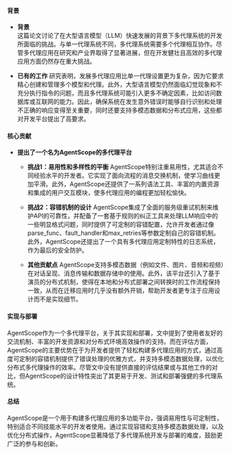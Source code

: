 #### 背景
- **背景**       
    这篇论文讨论了在大型语言模型（LLM）快速发展的背景下多代理系统的开发所面临的挑战。与单一代理系统不同，多代理系统需要多个代理相互协作。尽管多代理应用在研究和产业界取得了显著进展，但在开发健壮且高效的多代理应用方面仍然存在重大挑战。

- **已有的工作**
    研究表明，发展多代理应用比单一代理设置更为复杂，因为它要求精心创建和管理多个模型和代理。此外，大型语言模型仍然面临幻觉现象和不充分执行指令的问题，而且多代理系统可能引入更多不确定因素，比如访问数据库或互联网的能力。因此，确保系统在发生意外错误时能够自行识别和处理不正确的响应变得至关重要，同时还要支持多模态数据和分布式应用，这些都对开发平台提出了高要求。

#### 核心贡献
- **提出了一个名为AgentScope的多代理平台**
    - **挑战1：易用性和多样性的平衡**
        AgentScope特别注重易用性，尤其适合不同经验水平的开发者。它实现了面向流程的消息交换机制，使学习曲线更加平滑。此外，AgentScope还提供了一系列语法工具、丰富的内置资源和集成的用户交互模块，使多代理应用的编程更加轻松愉快。

    - **挑战2：容错机制的设计**
        AgentScope集成了全面的服务级重试机制来维护API的可靠性，并配备了一套基于规则的纠正工具来处理LLM响应中的一些明显格式问题，同时提供了可定制的容错配置，允许开发者通过像parse_func、fault_handler和max_retries等参数定制自己的容错机制。此外，AgentScope还提出了一个具有多代理应用定制特性的日志系统，作为最后的安全防护。

    - **其他贡献点**
        AgentScope支持多模态数据（例如文件、图片、音频和视频）在对话呈现、消息传输和数据存储中的使用。此外，该平台还引入了基于演员的分布式机制，使得在本地和分布式部署之间转换时的工作流程保持一致，从而在迁移应用时几乎没有额外开销，帮助开发者更专注于应用设计而不是实现细节。

#### 实现与部署
AgentScope作为一个多代理平台，关于其实现和部署，文中提到了使用者友好的交流机制、丰富的开发资源和对分布式环境高效操作的支持。而在评估方面，AgentScope的主要优势在于为开发者提供了轻松构建多代理应用的方式，通过高度可定制的容错机制提供了错误处理的优雅方式，并支持多模态数据处理，以优化分布式多代理操作的效率。尽管文中没有提供直接的评估结果或与其他工作的对比，但AgentScope的设计特性突出了其更易于开发、测试和部署强健的多代理系统。

#### 总结
AgentScope是一个用于构建多代理应用的多功能平台，强调易用性与可定制性，特别适合不同技能水平的开发者使用。通过实现容错和支持多模态数据处理，以及优化分布式操作，AgentScope显著降低了多代理系统开发与部署的难度，鼓励更广泛的参与和创新。